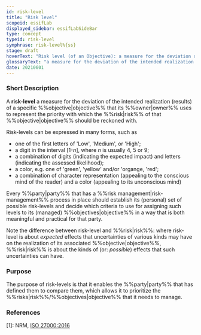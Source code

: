 ```yaml
---
id: risk-level
title: "Risk level"
scopeid: essifLab
displayed_sidebar: essifLabSideBar
type: concept
typeid: risk-level
symphrase: risk-level%{ss}
stage: draft
hoverText: "Risk level (of an Objective): a measure for the deviation of the intended realization (results) of a specific Objective, that its Owner uses to represent the priority with which the Risk of that Objective should be reckoned with."
glossaryText: "a measure for the deviation of the intended realization (results) of a specific %%objective^objective%% that its %%owner^owner%% uses to represent the priority with which the %%risk^risk%% of that %%objective^objective%% should be reckoned with."
date: 20210601
---
```


### Short Description
A **risk-level** a measure for the deviation of the intended realization (results) of a specific %%objective|objective%% that its %%owner|owner%% uses to represent the priority with which the %%risk|risk%% of that %%objective|objective%% should be reckoned with.

Risk-levels can be expressed in many forms, such as
- one of the first letters of 'Low', 'Medium', or 'High';
- a digit in the interval [1-_n_], where _n_ is usually 4, 5 or 9;
- a combination of digits (indicating the expected impact) and letters (indicating the assessed likelihood);
- a color, e.g. one of 'green', 'yellow' and/or 'organge, 'red';
- a combination of character representation (appealing to the conscious mind of the reader) and a color (appealing to its unconscious mind)

Every %%party|party%% that has a %%risk management|risk-management%% process in place should establish its (personal) set of possible risk-levels and decide which criteria to use for assigning such levels to its (managed) %%objectives|objective%% in a way that is both meaningful and practical for that party.

Note the difference between risk-level and %%risk|risk%%: where risk-level is about _expected_ effects that uncertainties of various kinds may have on the realization of its associated %%objective|objective%%, %%risk|risk%% is about the kinds of (or: _possible_)  effects that such uncertainties can have.

### Purpose
The purpose of risk-levels is that it enables the %%party|party%% that has defined them to compare them, which allows it to prioritize the %%risks|risk%%/%%objectives|objective%% that it needs to manage.

### References

[1]: NRM, [ISO 27000:2016](https://www.iso.org/obp/ui#iso:std:iso-iec:27000:ed-4:v1:en)